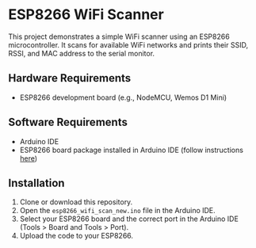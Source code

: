 # ESP8266 WiFi Scanner

This project demonstrates a simple WiFi scanner using an ESP8266 microcontroller. It scans for available WiFi networks and prints their SSID, RSSI, and MAC address to the serial monitor.

## Hardware Requirements

*   ESP8266 development board (e.g., NodeMCU, Wemos D1 Mini)

## Software Requirements

*   Arduino IDE
*   ESP8266 board package installed in Arduino IDE (follow instructions [here](https://arduino-esp8266.readthedocs.io/en/latest/))

## Installation

1.  Clone or download this repository.
2.  Open the `esp8266_wifi_scan_new.ino` file in the Arduino IDE.
3.  Select your ESP8266 board and the correct port in the Arduino IDE (Tools > Board and Tools > Port).
4.  Upload the code to your ESP8266.
